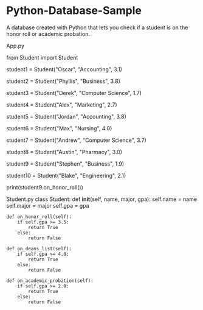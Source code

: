 # Python-Database-Sample
A database created with Python that lets you check if a student is on the honor roll or academic probation.


App.py

from Student import Student

student1 = Student("Oscar", "Accounting", 3.1)

student2 = Student("Phyllis", "Business", 3.8)

student3 = Student("Derek", "Computer Science", 1.7)

student4 = Student("Alex", "Marketing", 2.7)

student5 = Student("Jordan", "Accounting", 3.8)

student6 = Student("Max", "Nursing", 4.0)

student7 = Student("Andrew", "Computer Science", 3.7)

student8 = Student("Austin", "Pharmacy", 3.0)

student9 = Student("Stephen", "Business", 1.9)

student10 = Student("Blake", "Engineering", 2.1)

print(student9.on_honor_roll())







Student.py
class Student:
    def __init__(self, name, major, gpa):
        self.name = name
        self.major = major
        self.gpa = gpa

    def on_honor_roll(self):
        if self.gpa >= 3.5:
            return True
        else:
            return False

    def on_deans_list(self):
        if self.gpa >= 4.0:
            return True
        else:
            return False

    def on_academic_probation(self):
        if self.gpa >= 2.0:
            return True
        else:
            return False

